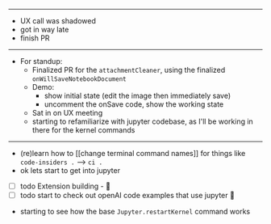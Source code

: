 
--- 
- UX call was shadowed
- got in way late
- finish PR

--- 
- For standup:
	- Finalized PR for the `attachmentCleaner`, using the finalized `onWillSaveNotebookDocument`
	- Demo:
		- show initial state (edit the image then immediately save)
		- uncomment the onSave code, show the working state
	- Sat in on UX meeting 
	- starting to refamiliarize with jupyter codebase, as I'll be working in there for the kernel commands

--- 
- (re)learn how to [[change terminal command names]] for things like `code-insiders .` --> `ci .`
- ok lets start to get into jupyter
- [ ] todo Extension building - 🔽
- [ ] todo start to check out openAI code examples that use jupyter 🔽
- starting to see how the base `Jupyter.restartKernel` command works